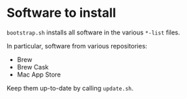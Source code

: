 # Software to install

`bootstrap.sh` installs all software in the various `*-list` files.

In particular, software from various repositories:
* Brew
* Brew Cask
* Mac App Store

Keep them up-to-date by calling `update.sh`.
